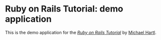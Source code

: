 # Ruby on Rails Tutorial: demo application

This is the demo application for the
[*Ruby on Rails Tutorial*](http://railstutorial.org/)
by [Michael Hartl](http://michaelhartl.com/).
